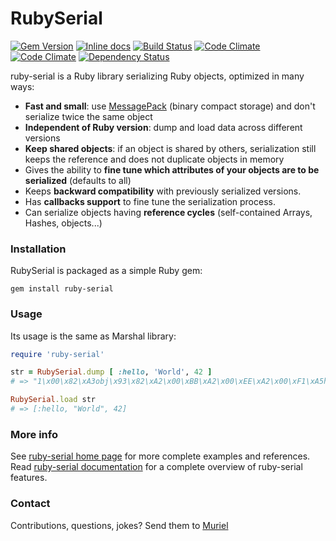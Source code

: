 RubySerial
=============

[![Gem Version](https://badge.fury.io/rb/ruby-serial.png)](http://badge.fury.io/rb/ruby-serial)
[![Inline docs](http://inch-pages.github.io/github/Muriel-Salvan/ruby-serial.png)](http://inch-pages.github.io/github/Muriel-Salvan/ruby-serial)
[![Build Status](https://travis-ci.org/Muriel-Salvan/ruby-serial.png?branch=master)](https://travis-ci.org/Muriel-Salvan/ruby-serial)
[![Code Climate](https://codeclimate.com/github/Muriel-Salvan/ruby-serial.png)](https://codeclimate.com/github/Muriel-Salvan/ruby-serial)
[![Code Climate](https://codeclimate.com/github/Muriel-Salvan/ruby-serial/coverage.png)](https://codeclimate.com/github/Muriel-Salvan/ruby-serial)
[![Dependency Status](https://gemnasium.com/Muriel-Salvan/ruby-serial.svg)](https://gemnasium.com/Muriel-Salvan/ruby-serial)

ruby-serial is a Ruby library serializing Ruby objects, optimized in many ways:

* **Fast and small**: use [MessagePack](http://msgpack.org/) (binary compact storage) and don't serialize twice the same object
* **Independent of Ruby version**: dump and load data across different versions
* **Keep shared objects**: if an object is shared by others, serialization still keeps the reference and does not duplicate objects in memory
* Gives the ability to **fine tune which attributes of your objects are to be serialized** (defaults to all)
* Keeps **backward compatibility** with previously serialized versions.
* Has **callbacks support** to fine tune the serialization process.
* Can serialize objects having **reference cycles** (self-contained Arrays, Hashes, objects...)

### Installation

RubySerial is packaged as a simple Ruby gem:

```
gem install ruby-serial
```

### Usage

Its usage is the same as Marshal library:

```ruby
require 'ruby-serial'

str = RubySerial.dump [ :hello, 'World', 42 ]
# => "1\x00\x82\xA3obj\x93\x82\xA2\x00\xBB\xA2\x00\xEE\xA2\x00\xF1\xA5hello\xA5World*\xABshared_objs\x80"

RubySerial.load str
# => [:hello, "World", 42]
```

### More info

See [ruby-serial home page](http://ruby-serial.x-aeon.com) for more complete examples and references.
Read [ruby-serial documentation](https://github.com/Muriel-Salvan/ruby-serial/wiki) for a complete overview of ruby-serial features.

### Contact

Contributions, questions, jokes? Send them to [Muriel](mailto:muriel@x-aeon.com)
